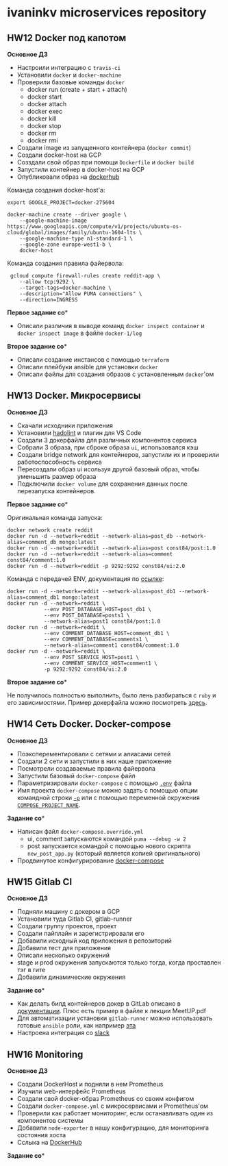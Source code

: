 # ivaninkv microservices repository

## HW12 Docker под капотом

**Основное ДЗ**

* Настроили интеграцию с `travis-ci`
* Установили `docker` и `docker-machine`
* Проверили базовые команды `docker`
    * docker run (create + start + attach)
    * docker start
    * docker attach
    * docker exec
    * docker kill
    * docker stop
    * docker rm
    * docker rmi
* Создали image из запущенного контейнера (`docker commit`)
* Создали docker-host на GCP
* Созздали свой образ при помощи `Dockerfile` и `docker build`
* Запустили контейнер в docker-host на GCP
* Опубликовали образ на [dockerhub](https://hub.docker.com/r/const84/otus-reddit)

Команда создания docker-host'а:
```
export GOOGLE_PROJECT=docker-275604

docker-machine create --driver google \
    --google-machine-image https://www.googleapis.com/compute/v1/projects/ubuntu-os-cloud/global/images/family/ubuntu-1604-lts \
    --google-machine-type n1-standard-1 \
    --google-zone europe-west1-b \
    docker-host
```

Команда создания правила файервола:
```
 gcloud compute firewall-rules create reddit-app \
    --allow tcp:9292 \
    --target-tags=docker-machine \
    --description="Allow PUMA connections" \
    --direction=INGRESS
```

**Первое задание со***

* Описали различия в выводе команд `docker inspect container` и `docker inspect image` в файле `docker-1/log`

**Второе задание со***

* Описали создание инстансов с помощью `terraform`
* Описали плейбуки ansible для установки `docker`
* Описали файлы для создания образов с установленным `docker`'ом

## HW13 Docker. Микросервисы

**Основное ДЗ**

* Скачали исходники приложения
* Установили [hadolint](https://github.com/hadolint/hadolint) и плагин для VS Code
* Создали 3 докерфайла для различных компонентов сервиса
* Собрали 3 образа, при сброке образа `ui`, использовался кэш
* Создали bridge network для контейнеров, запустили их и проверили работоспособность сервиса
* Пересоздали образ ui исользуя другой базовый образ, чтобы уменьшить размер образа
* Подключили `docker volume` для сохранения данных после перезапуска контейнеров.

**Первое задание со***

Оригинальная команда запуска:
```
docker network create reddit
docker run -d --network=reddit --network-alias=post_db --network-alias=comment_db mongo:latest
docker run -d --network=reddit --network-alias=post const84/post:1.0
docker run -d --network=reddit --network-alias=comment const84/comment:1.0
docker run -d --network=reddit -p 9292:9292 const84/ui:2.0
```

Команда с передачей ENV, документация по [ссылке](https://docs.docker.com/engine/reference/commandline/run/#set-environment-variables--e---env---env-file):
```
docker run -d --network=reddit --network-alias=post_db1 --network-alias=comment_db1 mongo:latest
docker run -d --network=reddit \
            --env POST_DATABASE_HOST=post_db1 \
            --env POST_DATABASE=posts1 \
            --network-alias=post1 const84/post:1.0
docker run -d --network=reddit \
            --env COMMENT_DATABASE_HOST=comment_db1 \
            --env COMMENT_DATABASE=comments1 \
            --network-alias=comment1 const84/comment:1.0
docker run -d --network=reddit \
            --env POST_SERVICE_HOST=post1 \
            --env COMMENT_SERVICE_HOST=comment1 \
            -p 9292:9292 const84/ui:2.0
```

**Второе задание со***

Не получилось полностью выполнить, было лень разбираться с `ruby` и его зависимостями. Пример докерфайла можно посмотреть [здесь](https://github.com/andrius/alpine-ruby/blob/master/Dockerfile-latest).

## HW14 Сеть Docker. Docker-compose

**Основное ДЗ**

* Поэксперементировали с сетями и алиасами сетей
* Создали 2 сети и запустили в них наше приложение
* Посмотрели создаваемые правила файервола
* Запустили базовый `docker-compose` файл
* Параметризировали `docker-compose` с помощью [`.env`](https://docs.docker.com/compose/environment-variables/#the-env-file) файла
* Имя проекта `docker-compose` можно задать с помощью опции командной строки [`-p`](https://docs.docker.com/compose/reference/overview/) или с помощью переменной окружения [`COMPOSE_PROJECT_NAME`](https://docs.docker.com/compose/reference/envvars/#compose_project_name).

**Задание со***

* Написан файл `docker-compose.override.yml`
    * ui, comment запускаются командой `puma --debug -w 2`
    * post запускается командой с помощью нового скрипта `new_post_app.py` (который является копией оригинального)
* Продвинутое конфигурирование [docker-compose](https://habr.com/ru/company/otus/blog/337688/)

## HW15 Gitlab CI

**Основное ДЗ**

* Подняли машину с докером в GCP
* Установили туда Gitlab CI, gitlab-runner
* Создали группу проектов, проект
* Создали пайплайн и зарегистрировали его
* Добавили исходный код приложения в репозиторий
* Добавили тест для приложения
* Описали несколько окружений
* stage и prod окружения запускаются только тогда, когда проставлен тэг в гите
* Добавили динамические окружения

**Задание со***

* Как делать билд контейнеров докер в GitLab описано в [документации](https://docs.gitlab.com/ee/ci/docker/using_docker_build.html). Плюс есть пример в файле к лекции MeetUP.pdf
* Для автоматизации установки `gitlab-runner` можно использовать готовые `ansible` роли, как например [эта](https://github.com/riemers/ansible-gitlab-runner)
* Настроена интеграция со [slack](https://devops-team-otus.slack.com/archives/CV8CVA69E)

## HW16 Monitoring

**Основное ДЗ**

* Создали DockerHost и подняли в нем Prometheus
* Изучили web-интерфейс Prometheus
* Создали свой docker-образ Prometheus со своим конфигом
* Создали `docker-compose.yml` с микросервисами и Prometheus'ом
* Проверили как работает мониторинг, если останавливать один из компонентов системы
* Добавили `node-exporter` в нашу конфигурацию, для мониторинга состояния хоста
* Сслыка на [DockerHub](https://hub.docker.com/u/const84)

**Задание со***
